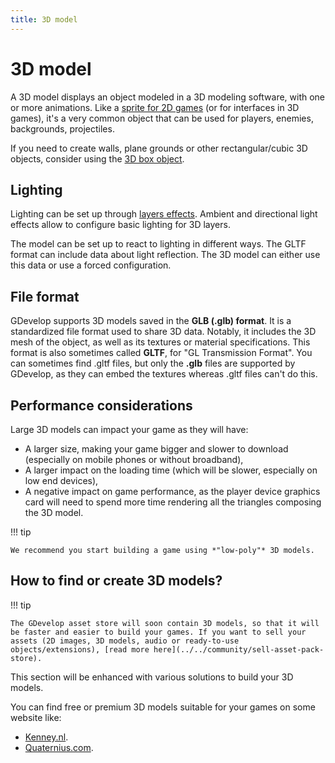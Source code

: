 ```yaml
---
title: 3D model
---
```

# 3D model

A 3D model displays an object modeled in a 3D modeling software, with one or more animations. Like a [sprite for 2D games](../sprite) (or for interfaces in 3D games), it's a very common object that can be used for players, enemies, backgrounds, projectiles.

If you need to create walls, plane grounds or other rectangular/cubic 3D objects, consider using the [3D box object](../3d-box).

## Lighting

Lighting can be set up through [layers effects](../../interface/scene-editor/layer-effects). Ambient and directional light effects allow to configure basic lighting for 3D layers.

The model can be set up to react to lighting in different ways. The GLTF format can include data about light reflection. The 3D model can either use this data or use a forced configuration.

## File format

GDevelop supports 3D models saved in the **GLB (.glb) format**. It is a standardized file format used to share 3D data. Notably, it includes the 3D mesh of the object, as well as its textures or material specifications. This format is also sometimes called **GLTF**, for "GL Transmission Format". You can sometimes find .gltf files, but only the **.glb** files are supported by GDevelop, as they can embed the textures whereas .gltf files can't do this.

## Performance considerations

Large 3D models can impact your game as they will have:

- A larger size, making your game bigger and slower to download (especially on mobile phones or without broadband),
- A larger impact on the loading time (which will be slower, especially on low end devices),
- A negative impact on game performance, as the player device graphics card will need to spend more time rendering all the triangles composing the 3D model.

!!! tip

    We recommend you start building a game using *"low-poly"* 3D models.

## How to find or create 3D models?

!!! tip

    The GDevelop asset store will soon contain 3D models, so that it will be faster and easier to build your games. If you want to sell your assets (2D images, 3D models, audio or ready-to-use objects/extensions), [read more here](../../community/sell-asset-pack-store).

This section will be enhanced with various solutions to build your 3D models.

You can find free or premium 3D models suitable for your games on some website like:

- [Kenney.nl](https://www.kenney.nl/assets/category:3D).
- [Quaternius.com](https://quaternius.com/index.html).
